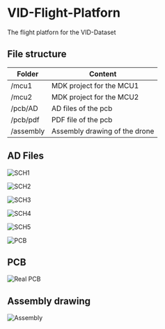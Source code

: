 # VID-Flight-Platforn
The flight platforn for the VID-Dataset

## File structure 

| Folder    | Content                       |
| --------- | ----------------------------- |
| /mcu1     | MDK project for the MCU1      |
| /mcu2     | MDK project for the MCU2      |
| /pcb/AD   | AD files of the pcb           |
| /pcb/pdf  | PDF file of the pcb           |
| /assembly | Assembly drawing of the drone |



## AD Files

![SCH1](https://github.com/ZJU-FAST-Lab/VID-Flight-Platforn/blob/main/img/sch1.png)

![SCH2](https://github.com/ZJU-FAST-Lab/VID-Flight-Platforn/blob/main/img/sch2.png)

![SCH3](https://github.com/ZJU-FAST-Lab/VID-Flight-Platforn/blob/main/img/sch3.png)

![SCH4](https://github.com/ZJU-FAST-Lab/VID-Flight-Platforn/blob/main/img/sch4.png)

![SCH5](https://github.com/ZJU-FAST-Lab/VID-Flight-Platforn/blob/main/img/sch5.png)

![PCB](https://github.com/ZJU-FAST-Lab/VID-Flight-Platforn/blob/main/img/pcb.png)



## PCB

![Real PCB](https://github.com/ZJU-FAST-Lab/VID-Flight-Platforn/blob/main/img/pcb.png)



## Assembly drawing 

![Assembly ](https://github.com/ZJU-FAST-Lab/VID-Flight-Platforn/blob/main/img/pcb.png)



